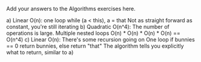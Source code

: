 Add your answers to the Algorithms exercises here.

a) Linear O(n):
       one loop
       while (a < this), a = that
       Not as straight forward as constant, you're still iterating
b) Quadratic O(n^4):
       The number of operations is large.
       Multiple nested loops
       O(n) * O(n) * O(n) * O(n) == O(n^4)
c) Linear O(n):
       There's some recursion going on
       One loop
       if bunnies == 0 return bunnies, else return "that"
       The algorithm tells you explicitly what to return, similar to a)
       
           
